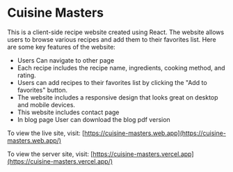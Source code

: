 # Cuisine Masters

This is a client-side recipe website created using React. The website allows users to browse various recipes and add them to their favorites list. Here are some key features of the website:

- Users Can navigate to other page
- Each recipe includes the recipe name, ingredients, cooking method, and rating.
- Users can add recipes to their favorites list by clicking the "Add to favorites" button.
- The website includes a responsive design that looks great on desktop and mobile devices.
- This website includes contact page
- In blog page User can download the blog pdf version

To view the live site, visit: [https://cuisine-masters.web.app](https://cuisine-masters.web.app/)

To view the server site, visit: [https://cuisine-masters.vercel.app](https://cuisine-masters.vercel.app/)
